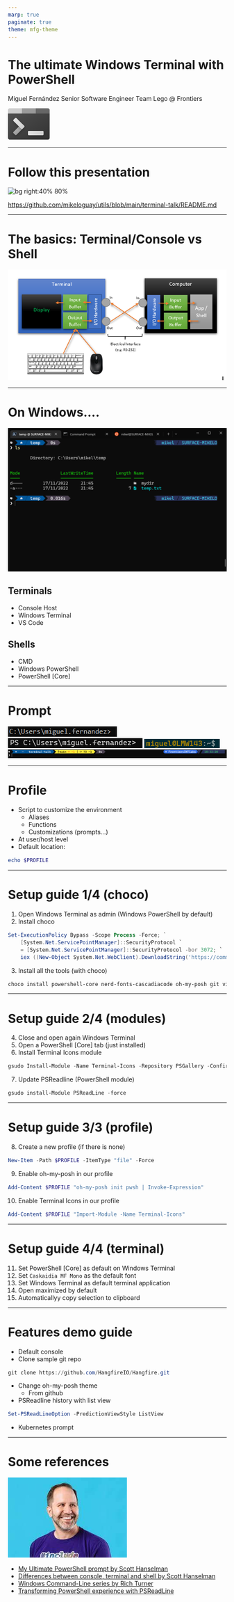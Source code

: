 ```yaml
---
marp: true
paginate: true
theme: mfg-theme
---
```


# The ultimate Windows Terminal with PowerShell

Miguel Fernández
Senior Software Engineer
Team Lego @ Frontiers

![bg right 70%](windows-terminal-logo.svg)

---

# Follow this presentation

![bg right:40% 80%](https://marp.app/assets/marp.svg)

https://github.com/mikeloguay/utils/blob/main/terminal-talk/README.md

---

# The basics: Terminal/Console vs Shell

![](terminal-and-shell.png)

---

# On Windows....

![bg right 90%](windows-terminal.png)

## Terminals
* Console Host
* Windows Terminal
* VS Code

## Shells
* CMD
* Windows PowerShell
* PowerShell [Core]

---

# Prompt

![width:600px](prompt-cmd.png)
![width:600px](prompt-powershell.png)
![width:600px](prompt-wsl.png)
![width:1200px](prompt-posh.png)

---

# Profile

* Script to customize the environment
  * Aliases
  * Functions
  * Customizations (prompts...)
* At user/host level
* Default location:
```powershell
echo $PROFILE
```

---

# Setup guide 1/4 (choco)

1. Open Windows Terminal as admin (Windows PowerShell by default)
2. Install choco
```powershell
Set-ExecutionPolicy Bypass -Scope Process -Force; `
    [System.Net.ServicePointManager]::SecurityProtocol `
    = [System.Net.ServicePointManager]::SecurityProtocol -bor 3072; `
    iex ((New-Object System.Net.WebClient).DownloadString('https://community.chocolatey.org/install.ps1'))
```
3. Install all the tools (with choco)
```powershell
choco install powershell-core nerd-fonts-cascadiacode oh-my-posh git vim gsudo -y
```

---

# Setup guide 2/4 (modules)

4. Close and open again Windows Terminal
5. Open a PowerShell [Core] tab (just installed)
6. Install Terminal Icons module
```powershell
gsudo Install-Module -Name Terminal-Icons -Repository PSGallery -Confirm
```
7. Update PSReadline (PowerShell module)
```powershell
gsudo install-Module PSReadLine -force
```

---

# Setup guide 3/3 (profile)

8. Create a new profile (if there is none)
```powershell
New-Item -Path $PROFILE -ItemType "file" -Force
```
9.  Enable oh-my-posh in our profile
```powershell
Add-Content $PROFILE "oh-my-posh init pwsh | Invoke-Expression"
```
10. Enable Terminal Icons in our profile
```powershell
Add-Content $PROFILE "Import-Module -Name Terminal-Icons"
```

---

# Setup guide 4/4 (terminal)

11. Set PowerShell [Core] as default on Windows Terminal
12. Set `Caskaidia MF Mono` as the default font
13. Set Windows Terminal as default terminal application
14. Open maximized by default
15. Automaticallyy copy selection to clipboard


---

# Features demo guide

- Default console
- Clone sample git repo
```powershell
git clone https://github.com/HangfireIO/Hangfire.git
```
- Change oh-my-posh theme
  - From github
- PSReadline history with list view
```powershell
Set-PSReadLineOption -PredictionViewStyle ListView
```
- Kubernetes prompt
---

# Some references

![bg right 70%](hanselman.jpeg)

* [My Ultimate PowerShell prompt by Scott Hanselman](https://www.hanselman.com/blog/my-ultimate-powershell-prompt-with-oh-my-posh-and-the-windows-terminal)
* [Differences between console, terminal and shell by Scott Hanselman](https://www.hanselman.com/blog/whats-the-difference-between-a-console-a-terminal-and-a-shell)
* [Windows Command-Line series by Rich Turner](https://devblogs.microsoft.com/commandline/windows-command-line-backgrounder/)
* [Transforming PowerShell experience with PSReadLine](https://youtu.be/Q11sSltuTE0)